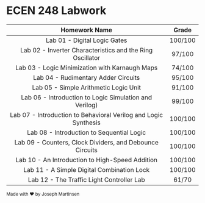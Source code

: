 ECEN 248 Labwork
====================================

|                                        Homework Name                                             |   Grade   |
|:------------------------------------------------------------------------------------------------:|:---------:|
| Lab 01  -  Digital Logic Gates                                                                   |  100/100  |
| Lab 02  -  Inverter Characteristics and the Ring Oscillator                                      |  97/100   |
| Lab 03  -  Logic Minimization with Karnaugh Maps                                                 |  74/100   |
| Lab 04  -  Rudimentary Adder Circuits                                                            |   95/100  |
| Lab 05  -  Simple Arithmetic Logic Unit                                                          |   91/100  |
| Lab 06  -  Introduction to Logic Simulation and Verilog)                                         |   99/100  |
| Lab 07  -  Introduction to Behavioral Verilog and Logic Synthesis                                |  100/100  |
| Lab 08  -  Introduction to Sequential Logic                                                      |  100/100  |
| Lab 09  -  Counters, Clock Dividers, and Debounce Circuits                                       |  100/100  |
| Lab 10  -  An Introduction to High-Speed Addition                                                |  100/100  |
| Lab 11  -  A Simple Digital Combination Lock                                                     |  100/100  |
| Lab 12  -  The Traffic Light Controller Lab                                                      |   61/70   |

<sup>Made with :heart: by Joseph Martinsen </sup>
